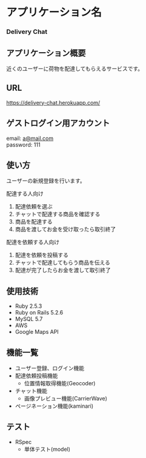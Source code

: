 # アプリケーション名
### Delivery Chat

## アプリケーション概要
近くのユーザーに荷物を配達してもらえるサービスです。

## URL
https://delivery-chat.herokuapp.com/

## ゲストログイン用アカウント
email: a@mail.com  
password: 111

## 使い方
ユーザーの新規登録を行います。

配達する人向け  
1. 配達依頼を選ぶ
2. チャットで配達する商品を確認する
3. 商品を配達する
4. 商品を渡してお金を受け取ったら取引終了  

配達を依頼する人向け  
1. 配達を依頼を投稿する
2. チャットで配達してもらう商品を伝える
3. 配達が完了したらお金を渡して取引終了  

## 使用技術
* Ruby 2.5.3
* Ruby on Rails 5.2.6
* MySQL 5.7
* AWS
* Google Maps API

## 機能一覧
* ユーザー登録、ログイン機能
* 配達依頼投稿機能
  * 位置情報取得機能(Geocoder)
* チャット機能
  * 画像プレビュー機能(CarrierWave)
* ページネーション機能(kaminari)

## テスト
* RSpec
  * 単体テスト(model)